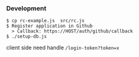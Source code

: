 ### Development

```
$ cp rc-example.js  src/rc.js
$ Register application in Github
  > Callback: https://HOST/auth/github/callback
$ ./setup-db.js
```

client side need handle `/login-token?token=x`
